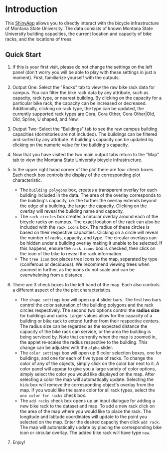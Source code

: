 Introduction
========================================================

This <a href="http://shinyapps.io?kid=2B7XZ" target="_blank">ShinyApp</a> allows you to directly interact with the bicycle infrastructure of Montana State University. The data consists of known Montana State University building capacities, the current location and capacity of bike racks, and the locations of trees. 

## Quick Start

1. If this is your first visit, please do not change the settings on the left panel (don't worry you will be able to play with these settings in just a moment). First, familiarize yourself with the outputs.

2. Output One: Select the "Racks" tab to view the raw bike rack data for campus. You can filter the bike rack data by any attribute, such as capacity, rack type, or nearest building.  By clicking on the capacity for a particular bike rack, the capacity can be increased or decreased.  Additionally, clicking on rack type, the type can be updated, the currently supported rack types are Cora, Cora Other, Cora Other|Old, Old, Spline, U shaped, and New.  

3. Output Two: Select the "Buildings" tab to see the raw campus building capacities (dormitories are not included). The buildings can be filtered and sorted by any attribute. A building's capacity can be updated by clicking on the numeric value for the building's capacity.  

4. Now that you have visited the two main output tabs return to the "Map" tab to view the Montana State University bicycle infrastructure. 

5. In the upper right hand corner of the plot there are four check boxes. Each check box controls the display of the corresponding plot characteristic. 
    + The `building polygons` box, creates a transparent overlay for each building included in the data. The area of the overlay corresponds to the building's capacity, i.e. the further the overlay extends beyond the edge of a building, the larger the capacity.  Clicking on the overlay will reveal the building name and capacity.  
    + The `rack circles` box creates a circular overlay around each of the bicycle racks on campus. The exact location of the rack can also be included with the `rack icons` box. The radius of these circles is based on their respective capacities.  Clicking on a circle will reveal the number of racks, capacity, and type.  The circular overlays can be hidden under a building overlay making it unable to be selected.  If this happens, ensure the `rack icons` box is checked, then click on the icon of the bike to reveal the rack information. 
    + The `tree icon` box places tree icons to the map, separated by type (coniferous or deciduous).  We recommend viewing trees when zoomed in further, as the icons do not scale and can be overwhelming from a distance. 

6. There are 3 check boxes to the left hand of the map. Each also controls a different aspect of the the plot characteristics.  
    - The `shape settings` box will open up 4 slider bars.  The first two bars control the color saturation of the building polygons and the rack circles respectively. The second two options control the <b>radius size</b> for buildings and racks. Larger values allow for the capacity of a building or bike rack to extend further from their respective centers.  The radius size can be regarded as the expected distance the capacity of the bike rack can service, or the area the building is being serviced by. Note that currently when the map is zoomed in, the applet re-scales the radius respective to the building. This change can be adjusted with the `alpha` slider.  
    - The `color settings` box will open up 6 color selection boxes, one for buildings, and one for each of five types of racks. To change the color of any of the objects, simply click on the color bar next to it. A color panel will appear to give you a large variety of color options, simply select the color you would like displayed on the map. After selecting a color the map will automatically update. Selecting the `hide` box will remove the corresponding object's overlay from the map. If you would like the same color for all rack types, select the `one color for racks` check box.
    - The `add racks` check box opens up an input dialogue for adding a new bike rack to the dataset and map.  To add a new rack click on the area of the map where you would like to place the rack.  The longitude and latitude coordinates will update to the point you selected on the map.  Enter the desired capacity then click `add rack`.  The map will automatically update by placing the corresponding bike icon or circular overlay.  The added bike rack will have type `new`.

8. Enjoy!